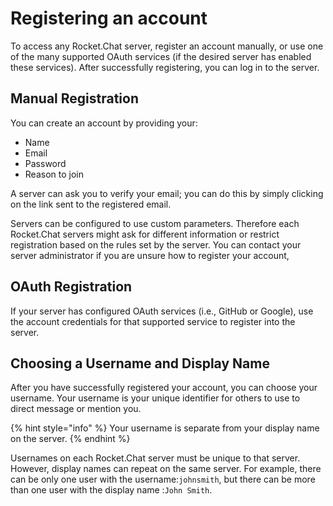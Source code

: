 # Registering an account

To access any Rocket.Chat server, register an account manually, or use one of the many supported OAuth services (if the desired server has enabled these services). After successfully registering, you can log in to the server.

## Manual Registration

You can create an account by providing your:

* Name
* Email
* Password
* Reason to join

A server can ask you to verify your email; you can do this by simply clicking on the link sent to the registered email.

Servers can be configured to use custom parameters. Therefore each Rocket.Chat servers might ask for different information or restrict registration based on the rules set by the server. You can contact your server administrator if you are unsure how to register your account,&#x20;

## OAuth Registration

If your server has configured OAuth services (i.e., GitHub or Google), use the account credentials for that supported service to register into the server.

## Choosing a Username and Display Name

After you have successfully registered your account, you can choose your username. Your username is your unique identifier for others to use to direct message or mention you.&#x20;

{% hint style="info" %}
Your username is separate from your display name on the server.
{% endhint %}

Usernames on each Rocket.Chat server must be unique to that server. However, display names can repeat on the same server. For example, there can be only one user with the username:`johnsmith`, but there can be more than one user with the display name :`John Smith`.
